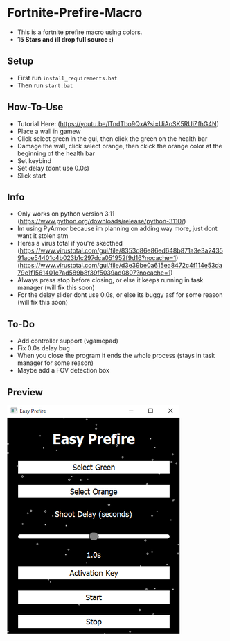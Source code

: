 # Fortnite-Prefire-Macro
- This is a fortnite prefire macro using colors. 
- **15 Stars and ill drop full source :)**
## Setup
- First run `install_requirements.bat`
- Then run `start.bat`
## How-To-Use
- Tutorial Here: (https://youtu.be/lTndTbo9QxA?si=UiAoSK5RUiZfhG4N)
- Place a wall in gamew
- Click select green in the gui, then click the green on the health bar
- Damage the wall, click select orange, then ckick the orange color at the beginning of the health bar
- Set keybind
- Set delay (dont use 0.0s)
- Slick start
## Info
- Only works on python version 3.11 (https://www.python.org/downloads/release/python-3110/)
- Im using PyArmor because im planning on adding way more, just dont want it stolen atm
- Heres a virus total if you're skecthed (https://www.virustotal.com/gui/file/8353d86e86ed648b871a3e3a243591ace54401c4b023b1c297dca051952f9d16?nocache=1)
  (https://www.virustotal.com/gui/file/d3e39be0a615ea8472c4f114e53da79e1f1561401c7ad589b8f39f5039ad0807?nocache=1)
- Always press stop before closing, or else it keeps running in task manager (will fix this soon)
- For the delay slider dont use 0.0s, or else its buggy asf for some reason (will fix this soon)
## To-Do
- Add controller support (vgamepad)
- Fix 0.0s delay bug
- When you close the program it ends the whole process (stays in task manager for some reason)
- Maybe add a FOV detection box
## Preview
![Easy Prefire GUI](https://github.com/srryx/Fortnite-Prefire-Macro/blob/main/preview.png)
